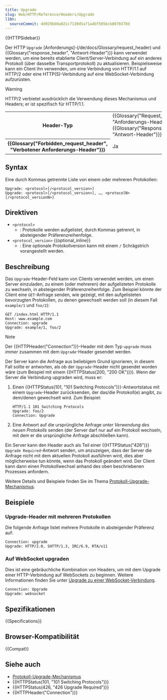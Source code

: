 ```yaml
---
title: Upgrade
slug: Web/HTTP/Reference/Headers/Upgrade
l10n:
  sourceCommit: 4d929bb0a021c7130d5a71a4bf505bcb8070378d
---
```


{{HTTPSidebar}}

Der HTTP `Upgrade` [Anforderungs]-(/de/docs/Glossary/request_header) und {{Glossary("response_header", "Antwort-Header")}} kann verwendet werden, um eine bereits etablierte Client/Server-Verbindung auf ein anderes Protokoll (über dasselbe Transportprotokoll) zu aktualisieren.
Beispielsweise kann ein Client ihn verwenden, um eine Verbindung von HTTP/1.1 auf HTTP/2 oder eine HTTP(S)-Verbindung auf eine WebSocket-Verbindung aufzurüsten.

> [!WARNING]
> HTTP/2 verbietet ausdrücklich die Verwendung dieses Mechanismus und Headers; er ist spezifisch für HTTP/1.1.

<table class="properties">
  <tbody>
    <tr>
      <th scope="row">Header-Typ</th>
      <td>
        {{Glossary("Request_header", "Anforderungs-Header")}},
        {{Glossary("Response_header", "Antwort-Header")}}
      </td>
    </tr>
    <tr>
      <th scope="row">{{Glossary("Forbidden_request_header", "Verbotener Anforderungs-Header")}}</th>
      <td>Ja</td>
    </tr>
  </tbody>
</table>

## Syntax

Eine durch Kommas getrennte Liste von einem oder mehreren Protokollen:

```http
Upgrade: <protocol>[/<protocol_version>]
Upgrade: <protocol>[/<protocol_version>], …, <protocolN>[/<protocol_versionN>]
```

## Direktiven

- `<protocol>`
  - : Protokolle werden aufgelistet, durch Kommas getrennt, in absteigender Präferenzreihenfolge.
- `<protocol_version>` {{optional_inline}}
  - : Eine optionale Protokollversion kann mit einem `/` Schrägstrich vorangestellt werden.

## Beschreibung

Das `Upgrade`-Header-Feld kann von Clients verwendet werden, um einen Server einzuladen, zu einem (oder mehreren) der aufgelisteten Protokolle zu wechseln, in absteigender Präferenzreihenfolge.
Zum Beispiel könnte der Client eine `GET`-Anfrage senden, wie gezeigt, mit den aufgelisteten bevorzugten Protokollen, zu denen gewechselt werden soll (in diesem Fall `example/1` und `foo/2`):

```http
GET /index.html HTTP/1.1
Host: www.example.com
Connection: upgrade
Upgrade: example/1, foo/2
```

> [!NOTE]
> Der {{HTTPHeader("Connection")}}-Header mit dem Typ `upgrade` muss _immer_ zusammen mit dem `Upgrade`-Header gesendet werden.

Der Server kann die Anfrage aus beliebigem Grund ignorieren, in diesem Fall sollte er antworten, als ob der `Upgrade`-Header nicht gesendet worden wäre (zum Beispiel mit einem {{HTTPStatus(200, "200 OK")}}).
Wenn der Server die Verbindung upgraden wird, muss er:

1. Einen {{HTTPStatus(101, "101 Switching Protocols")}}-Antwortstatus mit einem `Upgrade`-Header zurücksenden, der das/die Protokoll(e) angibt, zu dem/denen gewechselt wird. Zum Beispiel:

   ```http
   HTTP/1.1 101 Switching Protocols
   Upgrade: foo/2
   Connection: Upgrade
   ```

2. Eine Antwort auf die ursprüngliche Anfrage _unter Verwendung des neuen Protokolls_ senden (der Server darf nur auf ein Protokoll wechseln, mit dem er die ursprüngliche Anfrage abschließen kann).

Ein Server kann den Header auch als Teil einer {{HTTPStatus("426")}} `Upgrade Required`-Antwort senden, um anzuzeigen, dass der Server die Anfrage nicht mit dem aktuellen Protokoll ausführen wird, dies aber möglicherweise tun könnte, wenn das Protokoll geändert wird. Der Client kann dann einen Protokollwechsel anhand des oben beschriebenen Prozesses anfordern.

Weitere Details und Beispiele finden Sie im Thema [Protokoll-Upgrade-Mechanismus](/de/docs/Web/HTTP/Guides/Protocol_upgrade_mechanism).

## Beispiele

### Upgrade-Header mit mehreren Protokollen

Die folgende Anfrage listet mehrere Protokolle in absteigender Präferenz auf:

```http
Connection: upgrade
Upgrade: HTTP/2.0, SHTTP/1.3, IRC/6.9, RTA/x11
```

### Auf WebSocket upgraden

Dies ist eine gebräuchliche Kombination von Headers, um mit dem Upgrade einer HTTP-Verbindung auf WebSockets zu beginnen.
Weitere Informationen finden Sie unter [Upgrade zu einer WebSocket-Verbindung](/de/docs/Web/HTTP/Guides/Protocol_upgrade_mechanism#upgrading_to_a_websocket_connection).

```http
Connection: Upgrade
Upgrade: websocket
```

## Spezifikationen

{{Specifications}}

## Browser-Kompatibilität

{{Compat}}

## Siehe auch

- [Protokoll-Upgrade-Mechanismus](/de/docs/Web/HTTP/Guides/Protocol_upgrade_mechanism)
- {{HTTPStatus(101, "101 Switching Protocols")}}
- {{HTTPStatus(426, "426 Upgrade Required")}}
- {{HTTPHeader("Connection")}}
